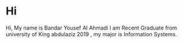 # Hi
Hi, My name is Bandar Yousef Al Ahmadi 
I am Recent Graduate from university of King abdulaziz 2019 , my major is Information Systems.


